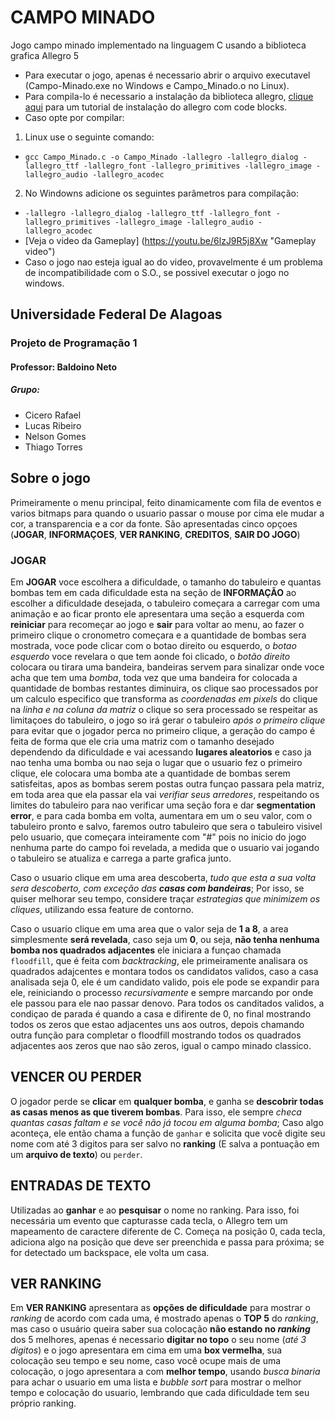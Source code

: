 # CAMPO MINADO

Jogo campo minado implementado na linguagem C usando a biblioteca grafica Allegro 5

* Para executar o jogo, apenas é necessario abrir o arquivo executavel  (Campo-Minado.exe no Windows e Campo_Minado.o no Linux).
* Para compila-lo é necessario a instalação da biblioteca allegro, [clique aqui](https://sites.google.com/a/liesenberg.biz/cjogos/home/software/ambiente-code-blocks-allegro-5 "Allegro com Code:Blocks") para um tutorial de instalação do allegro com code blocks.
* Caso opte por compilar: 
 1. Linux use o seguinte comando:
   * ``gcc Campo_Minado.c -o Campo_Minado -lallegro -lallegro_dialog -lallegro_ttf -lallegro_font -lallegro_primitives -lallegro_image -lallegro_audio -lallegro_acodec``
 2. No Windowns adicione os seguintes parâmetros para compilação:
   * ``-lallegro -lallegro_dialog -lallegro_ttf -lallegro_font -lallegro_primitives -lallegro_image -lallegro_audio -lallegro_acodec``
* [Veja o video da Gameplay] (https://youtu.be/6lzJ9R5j8Xw "Gameplay video")
* Caso o jogo nao esteja igual ao do video, provavelmente é um problema de incompatibilidade com o S.O., se possivel executar o jogo no windows.



## Universidade Federal De Alagoas

### Projeto de Programação 1

#### Professor: Baldoino Neto

##### Grupo:

* Cicero Rafael
* Lucas Ribeiro
* Nelson Gomes
* Thiago Torres


## Sobre o jogo

Primeiramente o menu principal, feito dinamicamente com fila de eventos e varios bitmaps para quando o usuario passar o mouse por cima ele mudar a cor, a transparencia e a cor da fonte. São apresentadas cinco opçoes (**JOGAR**, **INFORMAÇOES**, **VER RANKING**, **CREDITOS**, **SAIR DO JOGO**)

### JOGAR

Em **JOGAR** voce escolhera a dificuldade, o tamanho do tabuleiro e quantas bombas tem em cada dificuldade esta na seção de **INFORMAÇÃO** ao escolher a dificuldade desejada, o tabuleiro começara a carregar com uma animação e ao ficar pronto ele apresentara uma seção a esquerda com **reiniciar** para recomeçar ao jogo e **sair** para voltar ao menu, ao fazer o primeiro clique o cronometro começara e a quantidade de bombas sera mostrada, voce pode clicar com o botao direito ou esquerdo, o *botao esquerdo* voce revelara o que tem aonde foi clicado, o *botão direito* colocara ou tirara uma bandeira, bandeiras servem para sinalizar onde voce acha que tem uma *bomba*, toda vez que uma bandeira for colocada a quantidade de bombas restantes diminuira, os clique sao processados por um calculo especifico que transforma as *coordenadas em pixels* do clique na *linha e na coluna da matriz* o clique so sera processado se respeitar as limitaçoes do tabuleiro, o jogo so irá gerar o tabuleiro *após o primeiro clique* para evitar que o jogador perca no primeiro clique, a geração do campo é feita de forma que ele cria uma matriz com o tamanho desejado dependendo da dificuldade e vai acessando **lugares aleatorios** e caso ja nao tenha uma bomba ou nao seja o lugar que o usuario fez o primeiro clique, ele colocara uma bomba ate a quantidade de bombas serem satisfeitas, apos as bombas serem postas outra funçao passara pela matriz, em toda area que ela passar ela vai *verifiar seus arredores*, respeitando os limites do tabuleiro para nao verificar uma seção fora e dar **segmentation error**, e para cada bomba em volta, aumentara em um o seu valor, com o tabuleiro pronto e salvo, faremos outro tabuleiro que sera o tabuleiro visivel pelo usuario, que começara inteiramente com "#" pois no inicio do jogo nenhuma parte do campo foi revelada, a medida que o usuario vai jogando o tabuleiro se atualiza e carrega a parte grafica junto.

Caso o usuario clique em uma area descoberta, *tudo que esta a sua volta sera descoberto, com exceção das __casas com bandeiras__*; Por isso, se quiser melhorar seu tempo, considere traçar *estrategias que minimizem os cliques*, utilizando essa feature de contorno.

Caso o usuario clique em uma area que o valor seja de **1 a 8**, a area simplesmente **será revelada**, caso seja um **0**, ou seja, **não tenha nenhuma bomba nos quadrados adjacentes** ele iniciara a funçao chamada ``floodfill``, que é feita com *backtracking*, ele primeiramente analisara os quadrados adajcentes e montara todos os candidatos validos, caso a casa analisada seja 0, ele é um candidato valido, pois ele pode se expandir para ele, reiniciando o processo *recursivamente* e sempre marcando por onde ele passou para ele nao passar denovo. Para todos os canditados validos, a condiçao de parada é quando a casa e difirente de 0, no final mostrando todos os zeros que estao adjacentes uns aos outros, depois chamando outra função para completar o floodfill mostrando todos os quadrados adjacentes aos zeros que nao são zeros, igual o campo minado classico.

## VENCER OU PERDER

O jogador perde se **clicar** em **qualquer bomba**, e ganha se **descobrir todas as casas menos as que tiverem bombas**. Para isso, ele sempre *checa quantas casas faltam e se você não já tocou em alguma bomba*; Caso algo aconteça, ele então chama a função de ``ganhar`` e solicita que você digite seu nome com até 3 digitos para ser salvo no **ranking** (E salva a pontuação em um **arquivo de texto**) ou ``perder``.

## ENTRADAS DE TEXTO

Utilizadas ao **ganhar** e ao **pesquisar** o nome no ranking. Para isso, foi necessária um evento que capturasse cada tecla, o Allegro tem um mapeamento de caractere diferente de C. Começa na posição 0, cada tecla, adiciona algo na posição que deve ser preenchida e passa para próxima; se for detectado um backspace, ele volta um casa.

## VER RANKING

Em **VER RANKING** apresentara as **opções de dificuldade** para mostrar o *ranking* de acordo com cada uma, é mostrado apenas o **TOP 5** do *ranking*, mas caso o usuário queira saber sua colocação **não estando no _ranking_** dos 5 melhores, apenas é necessario **digitar no topo** o seu nome (*até 3 digitos*) e o jogo apresentara em cima em uma **box vermelha**, sua colocação seu tempo e seu nome, caso você ocupe mais de uma colocação, o jogo apresentara a com **melhor tempo**, usando *busca binaria* para achar o usuario em uma lista e *bubble sort* para mostrar o melhor tempo e colocação do usuario, lembrando que cada dificuldade tem seu próprio ranking.
